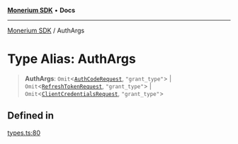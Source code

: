 [**Monerium SDK**](../README.md) • **Docs**

---

[Monerium SDK](../README.md) / AuthArgs

# Type Alias: AuthArgs

> **AuthArgs**: `Omit`\<[`AuthCodeRequest`](../interfaces/AuthCodeRequest.md), `"grant_type"`\> \| `Omit`\<[`RefreshTokenRequest`](../interfaces/RefreshTokenRequest.md), `"grant_type"`\> \| `Omit`\<[`ClientCredentialsRequest`](../interfaces/ClientCredentialsRequest.md), `"grant_type"`\>

## Defined in

[types.ts:80](https://github.com/monerium/js-monorepo/blob/6fd0ad80ad4e8d991580cbeedf4372ce7e758e51/packages/sdk/src/types.ts#L80)
